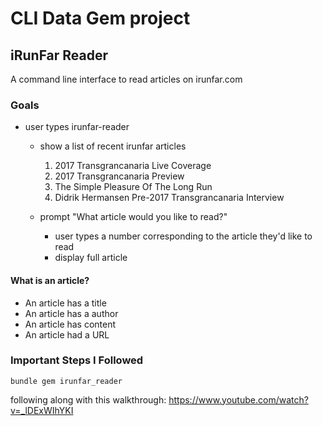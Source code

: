 # CLI Data Gem project

## iRunFar Reader
A command line interface to read articles on irunfar.com

### Goals
* user types irunfar-reader
  * show a list of recent irunfar articles

    1. 2017 Transgrancanaria Live Coverage
    2. 2017 Transgrancanaria Preview
    3. The Simple Pleasure Of The Long Run
    4. Didrik Hermansen Pre-2017 Transgrancanaria Interview

  * prompt "What article would you like to read?"
    * user types a number corresponding to the article they'd like to read
    * display full article


#### What is an article?
* An article has a title
* An article has a author
* An article has content
* An article had a URL

### Important Steps I Followed
`bundle gem irunfar_reader`

following along with this walkthrough: https://www.youtube.com/watch?v=_lDExWIhYKI



